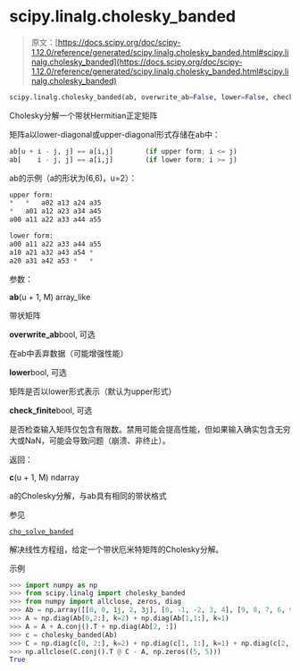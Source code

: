 # scipy.linalg.cholesky_banded

> 原文：[https://docs.scipy.org/doc/scipy-1.12.0/reference/generated/scipy.linalg.cholesky_banded.html#scipy.linalg.cholesky_banded](https://docs.scipy.org/doc/scipy-1.12.0/reference/generated/scipy.linalg.cholesky_banded.html#scipy.linalg.cholesky_banded)

```py
scipy.linalg.cholesky_banded(ab, overwrite_ab=False, lower=False, check_finite=True)
```

Cholesky分解一个带状Hermitian正定矩阵

矩阵a以lower-diagonal或upper-diagonal形式存储在ab中：

```py
ab[u + i - j, j] == a[i,j]        (if upper form; i <= j)
ab[    i - j, j] == a[i,j]        (if lower form; i >= j) 
```

ab的示例（a的形状为(6,6)，u=2）：

```py
upper form:
*   *   a02 a13 a24 a35
*   a01 a12 a23 a34 a45
a00 a11 a22 a33 a44 a55

lower form:
a00 a11 a22 a33 a44 a55
a10 a21 a32 a43 a54 *
a20 a31 a42 a53 *   * 
```

参数：

**ab**(u + 1, M) array_like

带状矩阵

**overwrite_ab**bool, 可选

在ab中丢弃数据（可能增强性能）

**lower**bool, 可选

矩阵是否以lower形式表示（默认为upper形式）

**check_finite**bool, 可选

是否检查输入矩阵仅包含有限数。禁用可能会提高性能，但如果输入确实包含无穷大或NaN，可能会导致问题（崩溃、非终止）。

返回：

**c**(u + 1, M) ndarray

a的Cholesky分解，与ab具有相同的带状格式

参见

[`cho_solve_banded`](scipy.linalg.cho_solve_banded.html#scipy.linalg.cho_solve_banded "scipy.linalg.cho_solve_banded")

解决线性方程组，给定一个带状厄米特矩阵的Cholesky分解。

示例

```py
>>> import numpy as np
>>> from scipy.linalg import cholesky_banded
>>> from numpy import allclose, zeros, diag
>>> Ab = np.array([[0, 0, 1j, 2, 3j], [0, -1, -2, 3, 4], [9, 8, 7, 6, 9]])
>>> A = np.diag(Ab[0,2:], k=2) + np.diag(Ab[1,1:], k=1)
>>> A = A + A.conj().T + np.diag(Ab[2, :])
>>> c = cholesky_banded(Ab)
>>> C = np.diag(c[0, 2:], k=2) + np.diag(c[1, 1:], k=1) + np.diag(c[2, :])
>>> np.allclose(C.conj().T @ C - A, np.zeros((5, 5)))
True 
```
